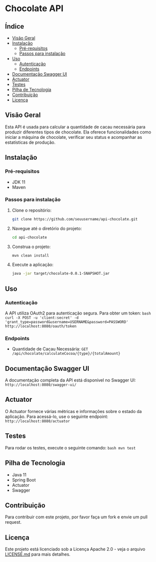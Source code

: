 # Chocolate API

## Índice

- [Visão Geral](#visão-geral)
- [Instalação](#instalação)
  - [Pré-requisitos](#pré-requisitos)
  - [Passos para instalação](#passos-para-instalação)
- [Uso](#uso)
  - [Autenticação](#autenticação)
  - [Endpoints](#endpoints)
- [Documentação Swagger UI](#documentação-swagger-ui)
- [Actuator](#actuator)
- [Testes](#testes)
- [Pilha de Tecnologia](#pilha-de-tecnologia)
- [Contribuição](#contribuição)
- [Licença](#licença)

## Visão Geral

Esta API é usada para calcular a quantidade de cacau necessária para produzir diferentes tipos de chocolate. Ela oferece funcionalidades como iniciar a máquina de chocolate, verificar seu status e acompanhar as estatísticas de produção.

## Instalação

### Pré-requisitos

- JDK 11
- Maven

### Passos para instalação

1. Clone o repositório:
    ```bash
    git clone https://github.com/seuusername/api-chocolate.git
    ```
2. Navegue até o diretório do projeto:
    ```bash
    cd api-chocolate
    ```
3. Construa o projeto:
    ```bash
    mvn clean install
    ```
4. Execute a aplicação:
    ```bash
    java -jar target/chocolate-0.0.1-SNAPSHOT.jar
    ```

## Uso

### Autenticação

A API utiliza OAuth2 para autenticação segura. Para obter um token:
    ```bash
    curl -X POST -u 'client:secret' -d 'grant_type=password&username=USERNAME&password=PASSWORD' http://localhost:8080/oauth/token
    ```

### Endpoints

- Quantidade de Cacau Necessária: `GET /api/chocolate/calculateCocoa/{type}/{totalAmount}`

## Documentação Swagger UI

A documentação completa da API está disponível no Swagger UI:
    ```
    http://localhost:8080/swagger-ui/
    ```

## Actuator

O Actuator fornece várias métricas e informações sobre o estado da aplicação. Para acessá-lo, use o seguinte endpoint:
    ```
    http://localhost:8080/actuator
    ```

## Testes

Para rodar os testes, execute o seguinte comando:
    ```bash
    mvn test
    ```

## Pilha de Tecnologia

- Java 11
- Spring Boot
- Actuator
- Swagger

## Contribuição

Para contribuir com este projeto, por favor faça um fork e envie um pull request.

## Licença

Este projeto está licenciado sob a Licença Apache 2.0 - veja o arquivo [LICENSE.md](LICENSE.md) para mais detalhes.
